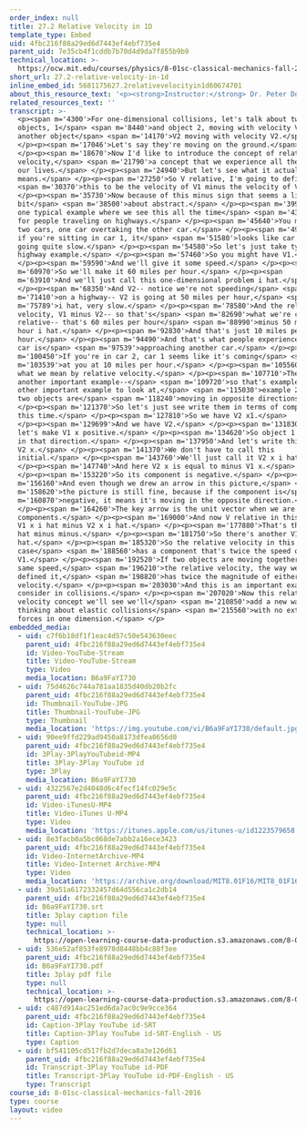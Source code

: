 ```yaml
---
order_index: null
title: 27.2 Relative Velocity in 1D
template_type: Embed
uid: 4fbc216f88a29ed6d7443ef4ebf735e4
parent_uid: 7e35cb4f1cddb7b70d4d9da7f855b9b9
technical_location: >-
  https://ocw.mit.edu/courses/physics/8-01sc-classical-mechanics-fall-2016/week-9-collision-theory/27.2-relative-velocity-in-1d/27.2-relative-velocity-in-1d
short_url: 27.2-relative-velocity-in-1d
inline_embed_id: 5681175627.2relativevelocityin1d60674701
about_this_resource_text: '<p><strong>Instructor:</strong> Dr. Peter Dourmashkin</p>'
related_resources_text: ''
transcript: >-
  <p><span m='4300'>For one-dimensional collisions, let's talk about two
  objects, 1</span> <span m='8440'>and object 2, moving with velocity V1 and
  another object</span> <span m='14170'>V2 moving with velocity V2.</span>
  </p><p><span m='17046'>Let's say they're moving on the ground.</span>
  </p><p><span m='18670'>Now I'd like to introduce the concept of relative
  velocity,</span> <span m='21790'>a concept that we experience all the time in
  our lives.</span> </p><p><span m='24940'>But let's see what it actually
  means.</span> </p><p><span m='27250'>So V relative, I'm going to define</span>
  <span m='30370'>this to be the velocity of V1 minus the velocity of V2.</span>
  </p><p><span m='35730'>Now because of this minus sign that seems a little
  bit</span> <span m='38500'>about abstract.</span> </p><p><span m='39920'>But
  one typical example where we see this all the time</span> <span m='43250'>is
  for people traveling on highways.</span> </p><p><span m='45640'>You might have
  two cars, one car overtaking the other car.</span> </p><p><span m='49300'>But
  if you're sitting in car 1, it</span> <span m='51580'>looks like car 2 is
  going quite slow.</span> </p><p><span m='54580'>So let's just take typical
  highway example.</span> </p><p><span m='57460'>So you might have V1.</span>
  </p><p><span m='59590'>And we'll give it some speed.</span> </p><p><span
  m='60970'>So we'll make it 60 miles per hour.</span> </p><p><span
  m='63910'>And we'll just call this one-dimensional problem i hat.</span>
  </p><p><span m='68350'>And V2-- notice we're not speeding</span> <span
  m='71410'>on a highway-- V2 is going at 50 miles per hour,</span> <span
  m='75789'>i hat, very slow.</span> </p><p><span m='78580'>And the relative
  velocity, V1 minus V2-- so that's</span> <span m='82690'>what we're calling V
  relative-- that's 60 miles per hour</span> <span m='88990'>minus 50 miles per
  hour i hat.</span> </p><p><span m='92830'>And that's just 10 miles per
  hour.</span> </p><p><span m='94490'>And that's what people experience when one
  car is</span> <span m='97539'>approaching another car.</span> </p><p><span
  m='100450'>If you're in car 2, car 1 seems like it's coming</span> <span
  m='103539'>at you at 10 miles per hour.</span> </p><p><span m='105560'>This is
  what we mean by relative velocity.</span> </p><p><span m='107710'>There's
  another important example--</span> <span m='109720'>so that's example 1-- the
  other important example to look at,</span> <span m='115030'>example 2, is when
  two objects are</span> <span m='118240'>moving in opposite directions.</span>
  </p><p><span m='121370'>So let's just see write them in terms of components
  this time.</span> </p><p><span m='127810'>So we have V2 x1.</span>
  </p><p><span m='129699'>And we have V2.</span> </p><p><span m='131830'>And
  let's make V1 x positive.</span> </p><p><span m='134620'>So object 1 is moving
  in that direction.</span> </p><p><span m='137950'>And let's write this one as
  V2 x.</span> </p><p><span m='141370'>We don't have to call this
  initial.</span> </p><p><span m='143760'>We'll just call it V2 x i hat.</span>
  </p><p><span m='147740'>And here V2 x is equal to minus V1 x.</span>
  </p><p><span m='153220'>So its component is negative.</span> </p><p><span
  m='156160'>And even though we drew an arrow in this picture,</span> <span
  m='158620'>the picture is still fine, because if the component is</span> <span
  m='160870'>negative, it means it's moving in the opposite direction.</span>
  </p><p><span m='164260'>The key arrow is the unit vector when we are writing
  components.</span> </p><p><span m='169000'>And now V relative in this case is
  V1 x i hat minus V2 x i hat.</span> </p><p><span m='177880'>That's the V1 x i
  hat minus minus.</span> </p><p><span m='181750'>So there's another V1 x i
  hat.</span> </p><p><span m='185320'>So the relative velocity in this
  case</span> <span m='188560'>has a component that's twice the speed of
  V1.</span> </p><p><span m='192520'>If two objects are moving together at the
  same speed,</span> <span m='196210'>the relative velocity, the way we've
  defined it,</span> <span m='198820'>has twice the magnitude of either
  velocity.</span> </p><p><span m='203030'>And this is an important example to
  consider in collisions.</span> </p><p><span m='207020'>Now this relative
  velocity concept we'll see we'll</span> <span m='210850'>add a new way of
  thinking about elastic collisions</span> <span m='215560'>with no external
  forces in one dimension.</span> </p>
embedded_media:
  - uid: c7f6b18df1f1eac4d57c50e543630eec
    parent_uid: 4fbc216f88a29ed6d7443ef4ebf735e4
    id: Video-YouTube-Stream
    title: Video-YouTube-Stream
    type: Video
    media_location: B6a9FaYI730
  - uid: 75d4626c744a781aa1835d40db20b2fc
    parent_uid: 4fbc216f88a29ed6d7443ef4ebf735e4
    id: Thumbnail-YouTube-JPG
    title: Thumbnail-YouTube-JPG
    type: Thumbnail
    media_location: 'https://img.youtube.com/vi/B6a9FaYI730/default.jpg'
  - uid: 90ee9ffd229ad9450a8173dfea0656d0
    parent_uid: 4fbc216f88a29ed6d7443ef4ebf735e4
    id: 3Play-3PlayYouTubeid-MP4
    title: 3Play-3Play YouTube id
    type: 3Play
    media_location: B6a9FaYI730
  - uid: 4322567e2d4048d6c4fecf14fc029e5c
    parent_uid: 4fbc216f88a29ed6d7443ef4ebf735e4
    id: Video-iTunesU-MP4
    title: Video-iTunes U-MP4
    type: Video
    media_location: 'https://itunes.apple.com/us/itunes-u/id1223579658'
  - uid: 8e3facb0a5bc068de7abb2a16ece3423
    parent_uid: 4fbc216f88a29ed6d7443ef4ebf735e4
    id: Video-InternetArchive-MP4
    title: Video-Internet Archive-MP4
    type: Video
    media_location: 'https://archive.org/download/MIT8.01F16/MIT8_01F16_L27v02_360p.mp4'
  - uid: 39a51a6172332457d64d556ca1c2db14
    parent_uid: 4fbc216f88a29ed6d7443ef4ebf735e4
    id: B6a9FaYI730.srt
    title: 3play caption file
    type: null
    technical_location: >-
      https://open-learning-course-data-production.s3.amazonaws.com/8-01sc-classical-mechanics-fall-2016/39a51a6172332457d64d556ca1c2db14_B6a9FaYI730.srt
  - uid: 536e52af853fe8978d8448bb4c88f3ee
    parent_uid: 4fbc216f88a29ed6d7443ef4ebf735e4
    id: B6a9FaYI730.pdf
    title: 3play pdf file
    type: null
    technical_location: >-
      https://open-learning-course-data-production.s3.amazonaws.com/8-01sc-classical-mechanics-fall-2016/536e52af853fe8978d8448bb4c88f3ee_B6a9FaYI730.pdf
  - uid: c487d914ac251ed6da7ac0c9e9cce364
    parent_uid: 4fbc216f88a29ed6d7443ef4ebf735e4
    id: Caption-3Play YouTube id-SRT
    title: Caption-3Play YouTube id-SRT-English - US
    type: Caption
  - uid: bf541105cd517fb2d7deca8a3e126d61
    parent_uid: 4fbc216f88a29ed6d7443ef4ebf735e4
    id: Transcript-3Play YouTube id-PDF
    title: Transcript-3Play YouTube id-PDF-English - US
    type: Transcript
course_id: 8-01sc-classical-mechanics-fall-2016
type: course
layout: video
---
```

